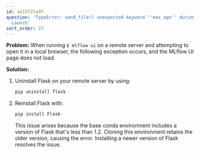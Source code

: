```yaml
---
id: ad15f21a9f
question: 'TypeError: send_file() unexpected keyword ''max_age'' during MLflow UI
  Launch'
sort_order: 27
---
```


**Problem:** When running `$ mlflow ui` on a remote server and attempting to open it in a local browser, the following exception occurs, and the MLflow UI page does not load.

**Solution:**

1. Uninstall Flask on your remote server by using:
   
   ```bash
   pip uninstall flask
   ```
   
2. Reinstall Flask with:
   
   ```bash
   pip install Flask
   ```
   
   This issue arises because the base conda environment includes a version of Flask that's less than 1.2. Cloning this environment retains the older version, causing the error. Installing a newer version of Flask resolves the issue.